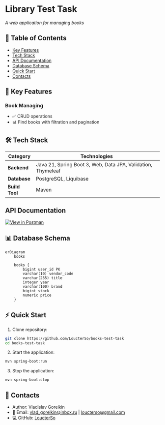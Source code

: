 # Library Test Task
*A web application for managing books*

## 📌 Table of Contents
- [Key Features](#-key-features)
- [Tech Stack](#-tech-stack)
- [API Documentation](#api-documentation)
- [Database Schema](#-database-schema)
- [Quick Start](#-quick-start)
- [Contacts](#-contacts)

## 🌟 Key Features
### Book Managing
- ✅ CRUD operations
- 📊 Find books with filtration and pagination

## 🛠 Tech Stack
| Category       | Technologies                                                 |
|----------------|--------------------------------------------------------------|
| **Backend**     | Java 21, Spring Boot 3, Web, Data JPA, Validation, Thymeleaf |
| **Database**| PostgreSQL, Liquibase                                        |
| **Build Tool**     | Maven                                                        |

## API Documentation

[![View in Postman](https://img.shields.io/badge/Postman-View_Documentation-FF6C37?logo=postman&logoColor=white)](https://documenter.getpostman.com/view/41252659/2sB2cYbf37)

## 📊 Database Schema

```mermaid
erDiagram
    books 

    books {
        bigint user_id PK
        varchar(10) vendor_code
        varchar(255) title
        integer year
        varchar(100) brand
        bigint stock
        numeric price
    }
```

## ⚡ Quick Start
1. Clone repository:
```bash
git clone https://github.com/LoucterSo/books-test-task
cd books-test-task
```

2. Start the application:
```bash
mvn spring-boot:run
```
3. Stop the application:
```bash
mvn spring-boot:stop 
```

## 📧 Contacts
- Author: Vladislav Gorelkin
- 📧 Email: vlad_gorelkin@inbox.ru | loucterso@gmail.com
- 💻 GitHub: [LoucterSo](https://github.com/LoucterSo)
